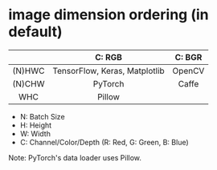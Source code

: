 # image dimension ordering (in default)

|  | C: RGB | C: BGR |
| :---: | :---: |:---: |
|(N)HWC | TensorFlow, Keras, Matplotlib | OpenCV |
|(N)CHW | PyTorch | Caffe |
|   WHC | Pillow | |

- N: Batch Size
- H: Height
- W: Width
- C: Channel/Color/Depth (R: Red, G: Green, B: Blue)

Note: PyTorch's data loader uses Pillow.
